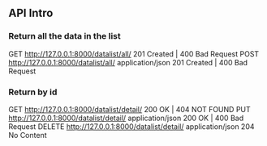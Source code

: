 ## API Intro
### Return all the data in the list
GET http://127.0.0.1:8000/datalist/all/ 201 Created | 400 Bad Request
POST http://127.0.0.1:8000/datalist/all/ application/json  201 Created | 400 Bad Request

### Return by id
GET http://127.0.0.1:8000/datalist/detail/<id>  200 OK | 404 NOT FOUND
PUT http://127.0.0.1:8000/datalist/detail/<id> application/json 200 OK | 400 Bad Request
DELETE http://127.0.0.1:8000/datalist/detail/<id> application/json 204 No Content